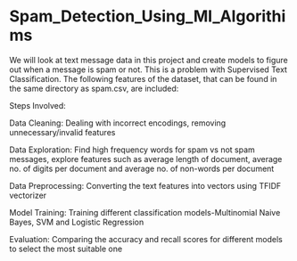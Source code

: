 # Spam_Detection_Using_Ml_Algorithims


We will look at text message data in this project and create models to figure out when a message is spam or not. This is a problem with Supervised Text Classification. The following features of the dataset, that can be found in the same directory as spam.csv, are included:

Steps Involved:

Data Cleaning: Dealing with incorrect encodings, removing unnecessary/invalid features

Data Exploration: Find high frequency words for spam vs not spam messages, explore features such as average length of document, average no. of digits per document and average no. of non-words per document

Data Preprocessing: Converting the text features into vectors using TFIDF vectorizer

Model Training: Training different classification models-Multinomial Naive Bayes, SVM and Logistic Regression

Evaluation: Comparing the accuracy and recall scores for different models to select the most suitable one
